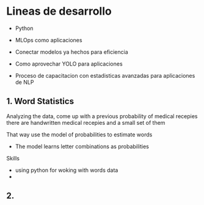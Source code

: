 # Lineas de desarrollo
- Python
- MLOps como aplicaciones
- Conectar modelos ya hechos para eficiencia

- Como aprovechar YOLO para aplicaciones

- Proceso de capacitacion con estadisticas avanzadas para aplicaciones de NLP

## 1. Word Statistics
Analyzing the data, come up with a previous probability of medical recepies
there are handwritten medical recepies and a small set of them

That way use the model of probabilities to estimate words
- The model learns letter combinations as probabilities

Skills
- using python for woking with words data
- 


## 2. 

